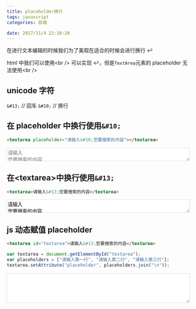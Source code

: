 ```yaml
---
title: placeholder换行
tags: javascript
categories: 前端

date: 2017/11/4 22:10:20
---
```


在进行文本编辑的时候我们为了美观在适合的时候会进行换行 ↩

html 中我们可以使用&lt;br /&gt; 可以实现 ↩，但是`TextArea`元素的 placeholder 无法使用&lt;br /&gt;

<!--more-->

## unicode 字符

`&#13;` // 回车
`&#10;` // 换行

## 在 placeholder 中换行使用`&#10;`

```html
<textarea placeholder="请输入&#10;您要搜索的内容"></textarea>
```

<textarea style="width: 99%;border-color: #ddd;" placeholder="请输入&#10;您要搜索的内容" ></textarea>

## 在&lt;textarea&gt;中换行使用`&#13;`

```html
<textarea>请输入&#13;您要搜索的内容</textarea>
```

<textarea style="width: 99%;border-color: #ddd;" placeholder="请输入&#10;您要搜索的内容" >请输入&#13;您要搜索的内容</textarea>

## js 动态赋值 placeholder

```html
<textarea id="textarea">请输入&#13;您要搜索的内容</textarea>
```

```js
var textarea = document.getElementById("textarea");
var placeholders = ["请输入第一行", "请输入第二行", "请输入第三行"];
textarea.setAttribute("placeholder", placeholders.join("\n"));
```

<textarea id="textarea" rows="5" style="width: 99%;border-color: #ddd;"></textarea>


<script>
  ;(function() {
    var textarea = document.getElementById("textarea");
    var placeholders = ["请输入第一行", "请输入第二行", "请输入第三行"];
    textarea.setAttribute("placeholder", placeholders.join("\n"));
  })();
</script>
